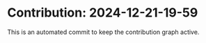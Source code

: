 # Contribution: 2024-12-21-19-59
This is an automated commit to keep the contribution graph active.
